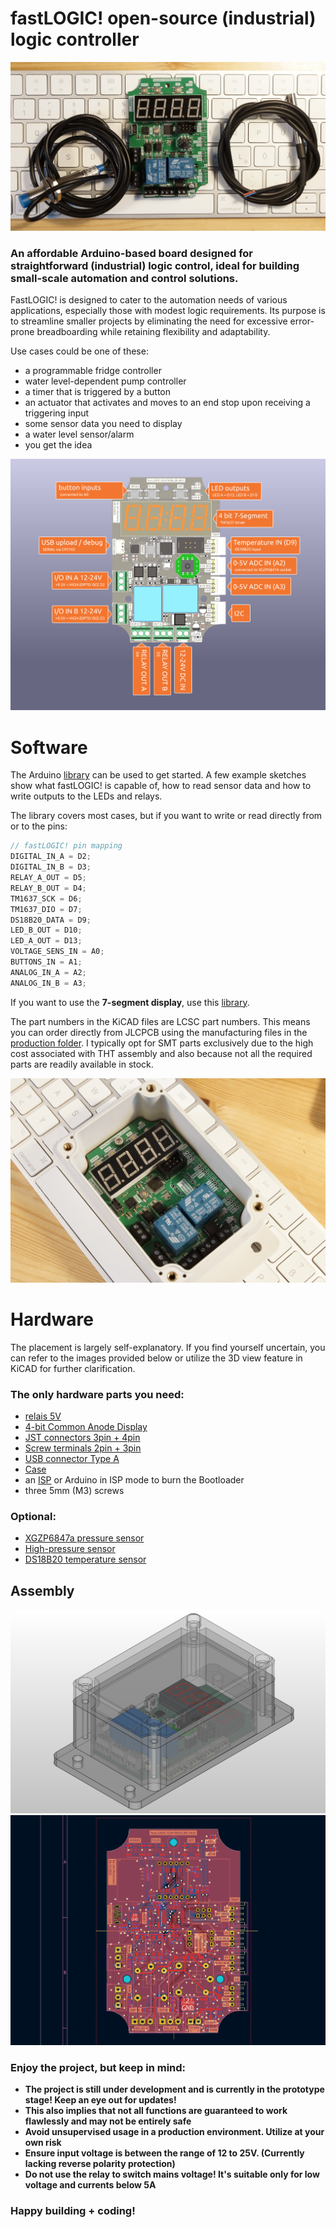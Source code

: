 # fastLOGIC! open-source (industrial) logic controller
<img alt="banner image" src="/img/top_photo_sensors.jpg">

### An affordable Arduino-based board designed for straightforward (industrial) logic control, ideal for building small-scale automation and control solutions.
FastLOGIC! is designed to cater to the automation needs of various applications, especially those with modest logic requirements. Its purpose is to streamline smaller projects by eliminating the need for excessive error-prone breadboarding while retaining flexibility and adaptability.


Use cases could be one of these: 
- a programmable fridge controller
- water level-dependent pump controller
- a timer that is triggered by a button
- an actuator that activates and moves to an end stop upon receiving a triggering input
- some sensor data you need to display
- a water level sensor/alarm
- you get the idea

<img alt="description image" src="/img/description.jpg">


# Software

The Arduino [library](https://github.com/Neumi/fastLOGIC/tree/main/software/library/fastLOGIC) can be used to get started. A few example sketches show what fastLOGIC! is capable of, how to read sensor data and how to write outputs to the LEDs and relays.

The library covers most cases, but if you want to write or read directly from or to the pins:
```cpp
// fastLOGIC! pin mapping
DIGITAL_IN_A = D2;
DIGITAL_IN_B = D3;
RELAY_A_OUT = D5;
RELAY_B_OUT = D4;
TM1637_SCK = D6;
TM1637_DIO = D7;
DS18B20_DATA = D9;
LED_B_OUT = D10;
LED_A_OUT = D13;
VOLTAGE_SENS_IN = A0;
BUTTONS_IN = A1;
ANALOG_IN_A = A2;
ANALOG_IN_B = A3;
```

If you want to use the **7-segment display**, use this [library](https://github.com/avishorp/TM1637).

The part numbers in the KiCAD files are LCSC part numbers. This means you can order directly from JLCPCB using the manufacturing files in the [production folder](https://github.com/Neumi/fastLOGIC/tree/main/hardware/version001/fastLOGIC/production).
I typically opt for SMT parts exclusively due to the high cost associated with THT assembly and also because not all the required parts are readily available in stock.

<img alt="perspective photo" src="/img/perspective_photo.jpg">

# Hardware
The placement is largely self-explanatory. If you find yourself uncertain, you can refer to the images provided below or utilize the 3D view feature in KiCAD for further clarification.

###  The only hardware parts you need:
- [relais 5V](https://de.aliexpress.com/item/1005006065653383.html)
- [4-bit Common Anode Display](https://de.aliexpress.com/item/1005006101748128.html)
- [JST connectors 3pin + 4pin](https://de.aliexpress.com/item/4000120545240.html)
- [Screw terminals 2pin + 3pin](https://de.aliexpress.com/item/1005005194957825.html)
- [USB connector Type A](https://de.aliexpress.com/item/1005004679855929.html)
- [Case](https://de.aliexpress.com/item/32760647473.html)
- an [ISP](https://de.aliexpress.com/item/1005006164091737.html) or Arduino in ISP mode to burn the Bootloader
- three 5mm (M3) screws

  
### Optional:
- [XGZP6847a pressure sensor](https://de.aliexpress.com/item/1005003768236942.html)
- [High-pressure sensor](https://de.aliexpress.com/item/1005005510454084.html)
- [DS18B20 temperature sensor](https://de.aliexpress.com/item/1005005973956237.html)


## Assembly
<img alt="assembly case 3D" src="/img/assembly.png">

<img alt="layout screenshot" src="/img/layout001.png">

### Enjoy the project, but keep in mind:
* **The project is still under development and is currently in the prototype stage! Keep an eye out for updates!**
* **This also implies that not all functions are guaranteed to work flawlessly and may not be entirely safe**
* **Avoid unsupervised usage in a production environment. Utilize at your own risk**
* **Ensure input voltage is between the range of 12 to 25V. (Currently lacking reverse polarity protection)**
* **Do not use the relay to switch mains voltage! It's suitable only for low voltage and currents below 5A**




  
### Happy building + coding!
